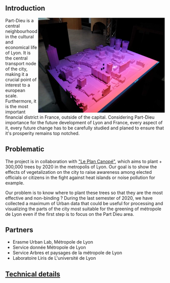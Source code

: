 ## Introduction
  <img align="right" src="PartDieuModel/SansProjection.jpg" width="400">
Part-Dieu is a central neighbourhood in the cultural and economical life of Lyon. It is the central transport node of the city, making it a crucial point of interest to a european scale. Furthermore, it is the most important financial district in France, outside of the capital. Considering Part-Dieu importance for the future development of Lyon and France, every aspect of it, every future change has to be carefully studied and planed to ensure that it's prosperity remains top notched.

## Problematic

The project is in collaboration with ["Le Plan Canopé"](https://blogs.grandlyon.com/developpementdurable/en-actions/dispositifs-partenariaux/plan-canopee-larbre-au-service-du-climat-urbain/), which aims to plant + 300,000 trees by 2020 in the metropolis of Lyon.
Our goal is to show the effects of vegetalization on the city to raise awareness among elected officials or citizens in the fight against heat islands or noise pollution for example. 

Our problem is to know where to plant these trees so that they are the most effective and non-binding ? During the last semester of 2020, we have collected a maximum of Urban data that could be useful for processing and visualizing the parts of the city most suitable for the greening of métropole de Lyon even if the first step is to focus on the Part Dieu area.

## Partners
 * Erasme Urban Lab, Métropole de Lyon
 * Service donnée Métropole de Lyon 
 * Service Arbres et paysages de la métropole de Lyon
 * Laboratoire Liris de L'université de Lyon

## [Technical details](technical_details)

